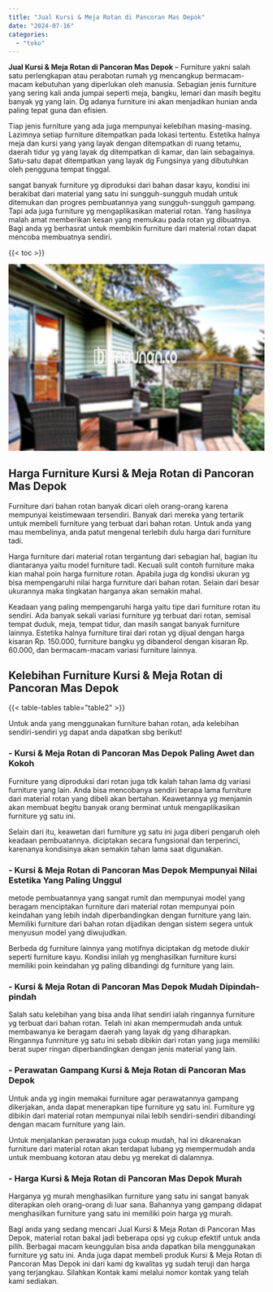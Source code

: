 ```yaml
---
title: "Jual Kursi & Meja Rotan di Pancoran Mas Depok"
date: "2024-07-16"
categories: 
  - "toko"
---
```


**Jual Kursi & Meja Rotan di Pancoran Mas Depok** – Furniture yakni salah satu perlengkapan atau perabotan rumah yg mencangkup bermacam-macam kebutuhan yang diperlukan oleh manusia. Sebagian jenis furniture yang sering kali anda jumpai seperti meja, bangku, lemari dan masih begitu banyak yg yang lain. Dg adanya furniture ini akan menjadikan hunian anda paling tepat guna dan efisien.

Tiap jenis furniture yang ada juga mempunyai kelebihan masing-masing. Lazimnya setiap furniture ditempatkan pada lokasi tertentu. Estetika halnya meja dan kursi yang yang layak dengan ditempatkan di ruang tetamu, daerah tidur yg yang layak dg ditempatkan di kamar, dan lain sebagainya. Satu-satu dapat ditempatkan yang layak dg Fungsinya yang dibutuhkan oleh pengguna tempat tinggal.

sangat banyak furniture yg diproduksi dari bahan dasar kayu, kondisi ini berakibat dari material yang satu ini sungguh-sungguh mudah untuk ditemukan dan progres pembuatannya yang sungguh-sungguh gampang. Tapi ada juga furniture yg mengaplikasikan material rotan. Yang hasilnya malah amat memberikan kesan yang memukau pada rotan yg dibuatnya. Bagi anda yg berhasrat untuk membikin furniture dari material rotan dapat mencoba membuatnya sendiri.

{{< toc >}}

![Jual Kursi & Meja Rotan di Pancoran Mas Depok](/images/kursi-meja-rotan-murah35.png)

## Harga Furniture Kursi & Meja Rotan di Pancoran Mas Depok

Furniture dari bahan rotan banyak dicari oleh orang-orang karena mempunyai keistimewaan tersendiri. Banyak dari mereka yang tertarik untuk membeli furniture yang terbuat dari bahan rotan. Untuk anda yang mau membelinya, anda patut mengenal terlebih dulu harga dari furniture tadi.

Harga furniture dari material rotan tergantung dari sebagian hal, bagian itu diantaranya yaitu model furniture tadi. Kecuali sulit contoh furniture maka kian mahal poin harga furniture rotan. Apabila juga dg kondisi ukuran yg bisa mempengaruhi nilai harga furniture dari bahan rotan. Selain dari besar ukurannya maka tingkatan harganya akan semakin mahal.

Keadaan yang paling mempengaruhi harga yaitu tipe dari furniture rotan itu sendiri. Ada banyak sekali variasi furniture yg terbuat dari rotan, semisal tempat duduk, meja, tempat tidur, dan masih sangat banyak furniture lainnya. Estetika halnya furniture tirai dari rotan yg dijual dengan harga kisaran Rp. 150.000, furniture bangku yg dibanderol dengan kisaran Rp. 60.000, dan bermacam-macam variasi furniture lainnya.

## Kelebihan Furniture Kursi & Meja Rotan di Pancoran Mas Depok

{{< table-tables table="table2" >}}

Untuk anda yang menggunakan furniture bahan rotan, ada kelebihan sendiri-sendiri yg dapat anda dapatkan sbg berikut!

### \- Kursi & Meja Rotan di Pancoran Mas Depok Paling Awet dan Kokoh

Furniture yang diproduksi dari rotan juga tdk kalah tahan lama dg variasi furniture yang lain. Anda bisa mencobanya sendiri berapa lama furniture dari material rotan yang dibeli akan bertahan. Keawetannya yg menjamin akan membuat begitu banyak orang berminat untuk mengaplikasikan furniture yg satu ini.

Selain dari itu, keawetan dari furniture yg satu ini juga diberi pengaruh oleh keadaan pembuatannya. diciptakan secara fungsional dan terperinci, karenanya kondisinya akan semakin tahan lama saat digunakan.

### \- Kursi & Meja Rotan di Pancoran Mas Depok Mempunyai Nilai Estetika Yang Paling Unggul

metode pembuatannya yang sangat rumit dan mempunyai model yang beragam menciptakan furniture dari material rotan mempunyai poin keindahan yang lebih indah diperbandingkan dengan furniture yang lain. Memiliki furniture dari bahan rotan dijadikan dengan sistem segera untuk menyusun model yang diwujudkan.

Berbeda dg furniture lainnya yang motifnya diciptakan dg metode diukir seperti furniture kayu. Kondisi inilah yg menghasilkan furniture kursi memiliki poin keindahan yg paling dibandingi dg furniture yang lain.

### \- Kursi & Meja Rotan di Pancoran Mas Depok Mudah Dipindah-pindah

Salah satu kelebihan yang bisa anda lihat sendiri ialah ringannya furniture yg terbuat dari bahan rotan. Telah ini akan mempermudah anda untuk membawanya ke beragam daerah yang layak dg yang diharapkan. Ringannya funrniture yg satu ini sebab dibikin dari rotan yang juga memiliki berat super ringan diperbandingkan dengan jenis material yang lain.

### \- Perawatan Gampang Kursi & Meja Rotan di Pancoran Mas Depok

Untuk anda yg ingin memakai furniture agar perawatannya gampang dikerjakan, anda dapat menerapkan tipe furniture yg satu ini. Furniture yg dibikin dari material rotan mempunyai nilai lebih sendiri-sendiri dibandingi dengan macam furniture yang lain.

Untuk menjalankan perawatan juga cukup mudah, hal ini dikarenakan furniture dari material rotan akan terdapat lubang yg mempermudah anda untuk membuang kotoran atau debu yg merekat di dalamnya.

### \- Harga Kursi & Meja Rotan di Pancoran Mas Depok Murah

Harganya yg murah menghasilkan furniture yang satu ini sangat banyak diterapkan oleh orang-orang di luar sana. Bahannya yang gampang didapat menghasilkan furniture yang satu ini memiliki poin harga yg murah.

Bagi anda yang sedang mencari Jual Kursi & Meja Rotan di Pancoran Mas Depok, material rotan bakal jadi beberapa opsi yg cukup efektif untuk anda pilih. Berbagai macam keunggulan bisa anda dapatkan bila menggunakan furniture yg satu ini. Anda juga dapat membeli produk Kursi & Meja Rotan di Pancoran Mas Depok ini dari kami dg kwalitas yg sudah teruji dan harga yang terjangkau. Silahkan Kontak kami melalui nomor kontak yang telah kami sediakan.
